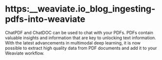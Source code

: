# https:\_\_weaviate.io_blog_ingesting-pdfs-into-weaviate

ChatPDF and ChatDOC can be used to chat with your PDFs. PDFs contain valuable insights and information that are key to unlocking text information. With the latest advancements in multimodal deep learning, it is now possible to extract high quality data from PDF documents and add it to your Weaviate workflow.
